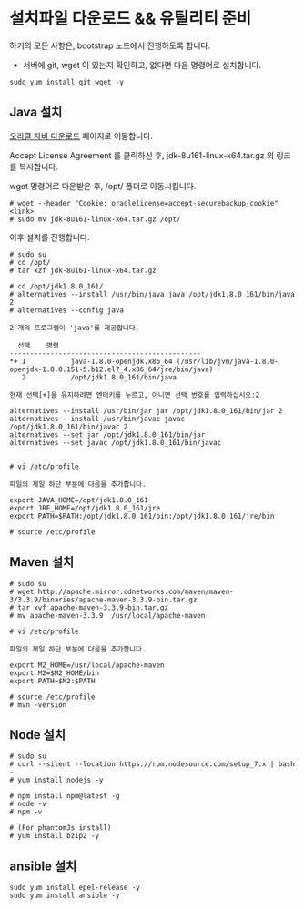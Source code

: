 # 설치파일 다운로드 && 유틸리티 준비

하기의 모든 사항은, bootstrap 노드에서 진행하도록 합니다.

- 서버에 git, wget 이 있는지 확인하고, 없다면 다음 명령어로 설치합니다.

```
sudo yum install git wget -y
```

## Java 설치

[오라클 자바 다운로드](http://www.oracle.com/technetwork/java/javase/downloads/jdk8-downloads-2133151.html) 페이지로 이동합니다.

Accept License Agreement 를 클릭하신 후, jdk-8u161-linux-x64.tar.gz 의 링크를 복사합니다.

wget 명령어로 다운받은 후, /opt/ 폴더로 이동시킵니다.

```
# wget --header "Cookie: oraclelicense=accept-securebackup-cookie" <link>
# sudo mv jdk-8u161-linux-x64.tar.gz /opt/
```

이후 설치를 진행합니다.

```
# sudo su
# cd /opt/
# tar xzf jdk-8u161-linux-x64.tar.gz

# cd /opt/jdk1.8.0_161/
# alternatives --install /usr/bin/java java /opt/jdk1.8.0_161/bin/java 2
# alternatives --config java

2 개의 프로그램이 'java'를 제공합니다.

  선택    명령
-----------------------------------------------
*+ 1           java-1.8.0-openjdk.x86_64 (/usr/lib/jvm/java-1.8.0-openjdk-1.8.0.151-5.b12.el7_4.x86_64/jre/bin/java)
   2           /opt/jdk1.8.0_161/bin/java

현재 선택[+]을 유지하려면 엔터키를 누르고, 아니면 선택 번호를 입력하십시오:2

alternatives --install /usr/bin/jar jar /opt/jdk1.8.0_161/bin/jar 2
alternatives --install /usr/bin/javac javac /opt/jdk1.8.0_161/bin/javac 2
alternatives --set jar /opt/jdk1.8.0_161/bin/jar
alternatives --set javac /opt/jdk1.8.0_161/bin/javac


# vi /etc/profile

파일의 제일 하단 부분에 다음을 추가합니다.

export JAVA_HOME=/opt/jdk1.8.0_161
export JRE_HOME=/opt/jdk1.8.0_161/jre
export PATH=$PATH:/opt/jdk1.8.0_161/bin:/opt/jdk1.8.0_161/jre/bin

# source /etc/profile
```

## Maven 설치

```
# sudo su
# wget http://apache.mirror.cdnetworks.com/maven/maven-3/3.3.9/binaries/apache-maven-3.3.9-bin.tar.gz
# tar xvf apache-maven-3.3.9-bin.tar.gz
# mv apache-maven-3.3.9  /usr/local/apache-maven

# vi /etc/profile

파일의 제일 하단 부분에 다음을 추가합니다.

export M2_HOME=/usr/local/apache-maven
export M2=$M2_HOME/bin
export PATH=$M2:$PATH

# source /etc/profile
# mvn -version
```

## Node 설치

```
# sudo su
# curl --silent --location https://rpm.nodesource.com/setup_7.x | bash -
# yum install nodejs -y

# npm install npm@latest -g
# node -v
# npm -v

# (For phantomJs install)
# yum install bzip2 -y
```

## ansible 설치

```
sudo yum install epel-release -y
sudo yum install ansible -y
```



